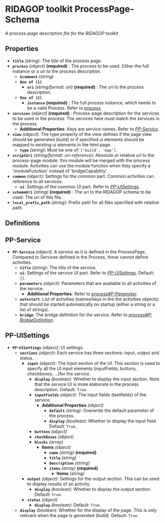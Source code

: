 # RIDAGOP toolkit ProcessPage-Schema

*A process-page description file for the RIDAGOP toolkit*

## Properties

- **`title`** *(string)*: The title of the process page.
- **`process`** *(object)* **(required)** : The process to be used. Either the full instance or a uri to the process description.
    - **`$comment`** *(string)*
    - **`One of (1)`**
        - **`uri`** *(string/format: uri)* **(required)** : The uri to the process description.
    - **`One of (2)`**
        - **`instance`** **(required)** : The full process instance, which needs to be a valid Process. Refer to *[process](/Schema/process)*.
- **`services`** *(object)* **(required)** : Process-page description for the services to be used in the process. The services here must match the services in the process.
    - **Additional Properties**: Keys are service names. Refer to *[PP-Service](#pp-service)*.
- **`view`** *(object)*: The type property of the view defines if the page view should be generated (build) or if specified ui elements should be mapped to existing ui elements in the html page.
    - **`type`** *(string)*: Must be one of: `['build', 'map']`.
- **`scriptUri`** *(string/format: uri-reference)*: Absolute or relative url to the process-page module. this module will be merged with the process module. Activities can use the module function when they specify a 'moduleFunction' instead of 'bridgeCapability'.
- **`common`** *(object)*: Settings for the common part. Common activities can reference to all services.
    - **`ui`**: Settings of the common UI part. Refer to *[PP-UISettings](#pp-uisettings)*.
- **`schemaUri`** *(string)* **(required)** : The uri to the RIDAGOP schema to be used. The uri of this file.
- **`local_prefix_path`** *(string)*: Prefix path for all files specified with relative path.
## Definitions

## PP-Service
- **`PP-Service`** *(object)*: A service as it is defined in the ProcessPage. Compared to Services defined in the Process, these cannot define activities.
    - **`title`** *(string)*: The title of the service.
    - **`ui`**: Settings of the service UI part. Refer to *[PP-UISettings](#pp-uisettings)*. Default: `{}`.
    - **`parameters`** *(object)*: Parameters that are available to all activities of the service.
        - **Additional Properties**: Refer to *[process#P-Parameter](/Schema/process#p-parameter)*.
    - **`autostart`**: List of activities (names/keys in the the activities objects) that should be started automatically on startup (either a string or a list of strings).
    - **`bridge`**: The bridge definition for the service. Refer to *[process#P-BridgeDefinition](/Schema/process#p-bridgedefinition)*.
## PP-UISettings
- **`PP-UISettings`** *(object)*: UI settings.
    - **`sections`** *(object)*: Each service has three sections: input, output and status.
        - **`input`** *(object)*: The input section of the UI. This section is used to specify all the UI input elements (inputFields, buttons, checkboxes, ...)for the service.
            - **`display`** *(boolean)*: Whether to display the input section. Note that the service UI is more elaborate in the process description. Default: `True`.
            - **`inputFields`** *(object)*: The input fields (textfields) of the service.
                - **Additional Properties** *(object)*
                    - **`default`** *(string)*: Overwrite the default parameter of the process.
                    - **`display`** *(boolean)*: Whether to display the input field. Default: `True`.
            - **`buttons`** *(object)*
            - **`checkBoxes`** *(object)*
            - **`blocks`** *(array)*
                - **Items** *(object)*
                    - **`name`** *(string)* **(required)** 
                    - **`title`** *(string)*
                    - **`description`** *(string)*
                    - **`items`** *(array)* **(required)** 
                        - **Items** *(string)*
        - **`output`** *(object)*: Settings for the output section. This can be used to display results of an activity.
            - **`display`** *(boolean)*: Whether to display the output section. Default: `True`.
        - **`status`** *(object)*
            - **`display`** *(boolean)*: Default: `True`.
    - **`display`** *(boolean)*: Whether for the display of the page. This is only relevant when the page is generated (build). Default: `True`.
